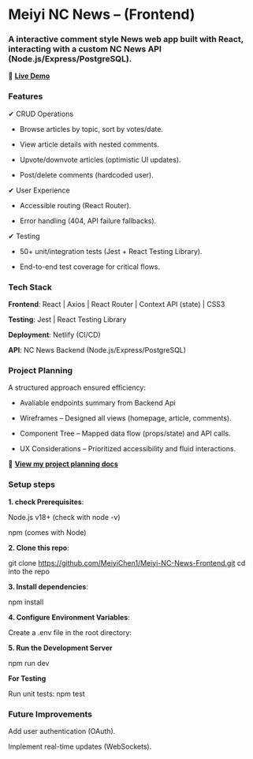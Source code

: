 # Meiyi NC News – (Frontend)
### A interactive comment style News web app built with React, interacting with a custom NC News API (Node.js/Express/PostgreSQL).

🚀 **[Live Demo](https://meiyi-nc-news.netlify.app)**

### **Features**

✔ CRUD Operations

- Browse articles by topic, sort by votes/date.

- View article details with nested comments.

- Upvote/downvote articles (optimistic UI updates).

- Post/delete comments (hardcoded user).

✔ User Experience

- Accessible routing (React Router).

- Error handling (404, API failure fallbacks).

✔ Testing

- 50+ unit/integration tests (Jest + React Testing Library).

- End-to-end test coverage for critical flows.

### **Tech Stack**

**Frontend**: React | Axios | React Router | Context API (state) | CSS3

**Testing**: Jest | React Testing Library

**Deployment**: Netlify (CI/CD)

**API**: NC News Backend (Node.js/Express/PostgreSQL)

### **Project Planning**
A structured approach ensured efficiency:

- Avaliable endpoints summary from Backend Api

- Wireframes – Designed all views (homepage, article, comments).

- Component Tree – Mapped data flow (props/state) and API calls.

- UX Considerations – Prioritized accessibility and fluid interactions.

📁 **[View my project planning docs](/planning)**

### **Setup steps**

**1. check Prerequisites**:

Node.js v18+ (check with node -v)

npm (comes with Node)

**2. Clone this repo**:

git clone https://github.com/MeiyiChen1/Meiyi-NC-News-Frontend.git
cd into the repo

**3. Install dependencies**:

npm install

**4. Configure Environment Variables**:

Create a .env file in the root directory:

**5. Run the Development Server**

npm run dev

**For Testing**

Run unit tests:
npm test


### **Future Improvements**

Add user authentication (OAuth).

Implement real-time updates (WebSockets).

